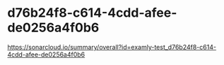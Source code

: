 # d76b24f8-c614-4cdd-afee-de0256a4f0b6
https://sonarcloud.io/summary/overall?id=examly-test_d76b24f8-c614-4cdd-afee-de0256a4f0b6
